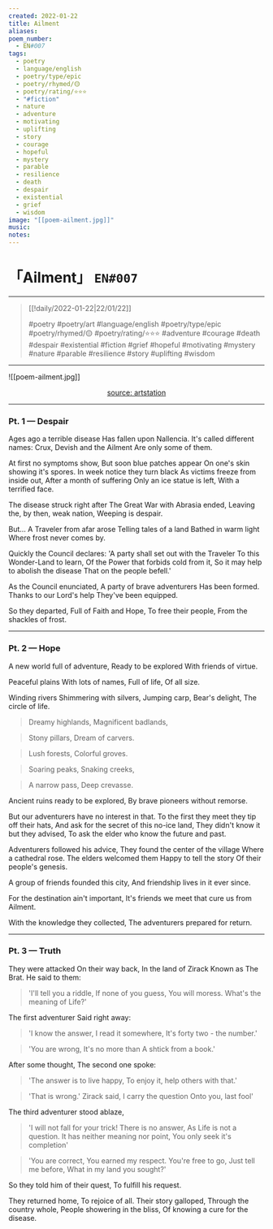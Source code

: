 ```yaml
---
created: 2022-01-22
title: Ailment
aliases:
poem_number:
  - EN#007
tags:
  - poetry
  - language/english
  - poetry/type/epic
  - poetry/rhymed/🟡
  - poetry/rating/⭐⭐⭐
  - "#fiction"
  - nature
  - adventure
  - motivating
  - uplifting
  - story
  - courage
  - hopeful
  - mystery
  - parable
  - resilience
  - death
  - despair
  - existential
  - grief
  - wisdom
image: "[[poem-ailment.jpg]]"
music:
notes:
---
```

# 「Ailment」 `EN#007`

---

> [[!daily/2022-01-22|22/01/22]]
> 
> #poetry 
> #poetry/art 
> #language/english 
> #poetry/type/epic 
> #poetry/rhymed/🟡 
> #poetry/rating/⭐⭐⭐ 
> #adventure #courage #death #despair #existential #fiction #grief #hopeful #motivating #mystery #nature #parable #resilience #story #uplifting #wisdom 

---

![[poem-ailment.jpg]]

<center class="img_caption"><a href="https://www.artstation.com/artwork/48b082" class="source-link">source: artstation</a></center>

---
### Pt. 1 — Despair
Ages ago a terrible disease
Has fallen upon Nallencia.
It's called different names:
Crux, Devish and the Ailment
Are only some of them.

At first no symptoms show,
But soon blue patches appear
On one's skin showing it's spores.
In week notice they turn black
As victims freeze from inside out,
After a month of suffering
Only an ice statue is left,
With a terrified face.

The disease struck right after
The Great War with Abrasia ended,
Leaving the, by then, weak nation,
Weeping is despair.

But...
A Traveler from afar arose
Telling tales of a land
Bathed in warm light
Where frost never comes by.

Quickly the Council declares:
'A party shall set out with the Traveler
To this Wonder-Land to learn,
Of the Power that forbids cold from it,
So it may help to abolish the disease
That on the people befell.'

As the Council enunciated,
A party of brave adventurers
Has been formed.
Thanks to our Lord's help
They've been equipped.

So they departed,
Full of Faith and Hope,
To free their people,
From the shackles of frost.

---
### Pt. 2 — Hope
A new world full of adventure,
Ready to be explored
With friends of virtue.

Peaceful plains
With lots of names,
Full of life,
Of all size.

Winding rivers
Shimmering with silvers,
Jumping carp,
Bear's delight,
The circle of life.

> Dreamy highlands,
> Magnificent badlands,

> Stony pillars,
> Dream of carvers.

> Lush forests,
> Colorful groves.

> Soaring peaks,
> Snaking creeks,

> A narrow pass,
> Deep crevasse.

Ancient ruins ready to be explored,
By brave pioneers without remorse.

But our adventurers have no interest in that.
To the first they meet they tip off their hats,
And ask for the secret of this no-ice land,
They didn't know it but they advised,
To ask the elder who know the future and past.

Adventurers followed his advice,
They found the center of the village
Where a cathedral rose.
The elders welcomed them
Happy to tell the story
Of their people's genesis.

A group of friends founded this city,
And friendship lives in it ever since.

For the destination ain't important,
It's friends we meet that cure us from Ailment.

With the knowledge they collected,
The adventurers prepared for return.

---
### Pt. 3 — Truth
They were attacked
On their way back,
In the land of Zirack
Known as The Brat.
He said to them:

> 'I'll tell you a riddle,
> If none of you guess,
> You will moress.
> What's the meaning of Life?'

The first adventurer
Said right away:
> 'I know the answer,
> I read it somewhere,
> It's forty two - the number.'

> 'You are wrong,
> It's no more than
> A shtick from a book.'

After some thought,
The second one spoke:
> 'The answer is to live happy,
> To enjoy it, help others with that.'

> 'That is wrong.'
> Zirack said,
> I carry the question
> Onto you, last fool'

The third adventurer stood ablaze,
> 'I will not fall for your trick!
> There is no answer,
> As Life is not a question.
> It has neither meaning nor point,
> You only seek it's completion'

> 'You are correct,
> You earned my respect.
> You're free to go,
> Just tell me before,
> What in my land you sought?'

So they told him of their quest,
To fulfill his request.

They returned home,
To rejoice of all.
Their story galloped,
Through the country whole,
People showering in the bliss,
Of knowing a cure for the disease.